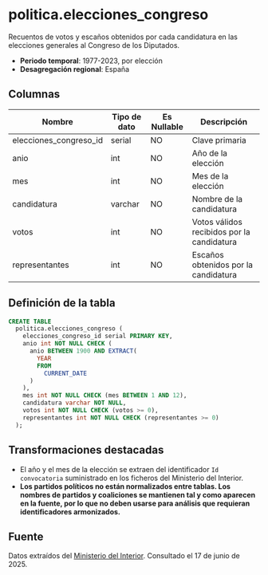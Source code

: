 # politica.elecciones_congreso

Recuentos de votos y escaños obtenidos por cada candidatura en las elecciones generales al Congreso de los Diputados.

- **Periodo temporal**: 1977-2023, por elección
- **Desagregación regional**: España

## Columnas

| Nombre | Tipo de dato | Es Nullable | Descripción |
| --- | --- | --- | --- |
| elecciones_congreso_id | serial | NO | Clave primaria |
| anio | int | NO | Año de la elección |
| mes | int | NO | Mes de la elección |
| candidatura | varchar | NO | Nombre de la candidatura |
| votos | int | NO | Votos válidos recibidos por la candidatura |
| representantes | int | NO | Escaños obtenidos por la candidatura |

## Definición de la tabla

```sql
CREATE TABLE
  politica.elecciones_congreso (
    elecciones_congreso_id serial PRIMARY KEY,
    anio int NOT NULL CHECK (
      anio BETWEEN 1900 AND EXTRACT(
        YEAR
        FROM
          CURRENT_DATE
      )
    ),
    mes int NOT NULL CHECK (mes BETWEEN 1 AND 12),
    candidatura varchar NOT NULL,
    votos int NOT NULL CHECK (votos >= 0),
    representantes int NOT NULL CHECK (representantes >= 0)
  );
```

## Transformaciones destacadas

- El año y el mes de la elección se extraen del identificador `Id convocatoria` suministrado en los ficheros del Ministerio del Interior.
- **Los partidos políticos no están normalizados entre tablas. Los nombres de partidos y coaliciones se mantienen tal y como aparecen en la fuente, por lo que no deben usarse para análisis que requieran identificadores armonizados.**

## Fuente

Datos extraídos del <a href="https://infoelectoral.interior.gob.es/es/elecciones-celebradas/resultados-electorales" target="_blank">Ministerio del Interior</a>.
Consultado el 17 de junio de 2025.
